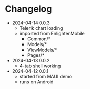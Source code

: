 # Changelog

- 2024-04-14 0.0.3
    - Telerik chart loading
    - imported from EnlightenMobile
        - Common/*
        - Models/*
        - ViewModels/*
        - Pages/*
- 2024-04-13 0.0.2
    - 4-tab shell working
- 2024-04-12 0.0.1
    - started from MAUI demo
    - runs on Android
